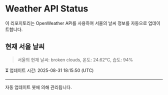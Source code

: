 
# Weather API Status

이 리포지토리는 OpenWeather API를 사용하여 서울의 날씨 정보를 자동으로 업데이트합니다.

## 현재 서울 날씨
> 서울의 현재 날씨: broken clouds, 온도: 24.62°C, 습도: 94%

⏳ 업데이트 시간: 2025-08-31 18:15:50 (UTC)

---
자동 업데이트 봇에 의해 관리됩니다.

